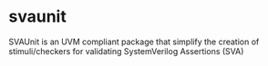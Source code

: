 # svaunit
SVAUnit is an UVM compliant package that simplify the creation of stimuli/checkers for validating SystemVerilog Assertions (SVA)
